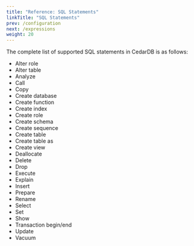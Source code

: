 ```yaml
---
title: "Reference: SQL Statements"
linkTitle: "SQL Statements"
prev: /configuration
next: /expressions
weight: 20
---
```


The complete list of supported SQL statements in CedarDB is as follows:

* Alter role
* Alter table
* Analyze
* Call
* Copy
* Create database
* Create function
* Create index
* Create role
* Create schema
* Create sequence
* Create table
* Create table as
* Create view
* Deallocate
* Delete
* Drop
* Execute
* Explain
* Insert
* Prepare
* Rename
* Select
* Set
* Show
* Transaction begin/end
* Update
* Vacuum
